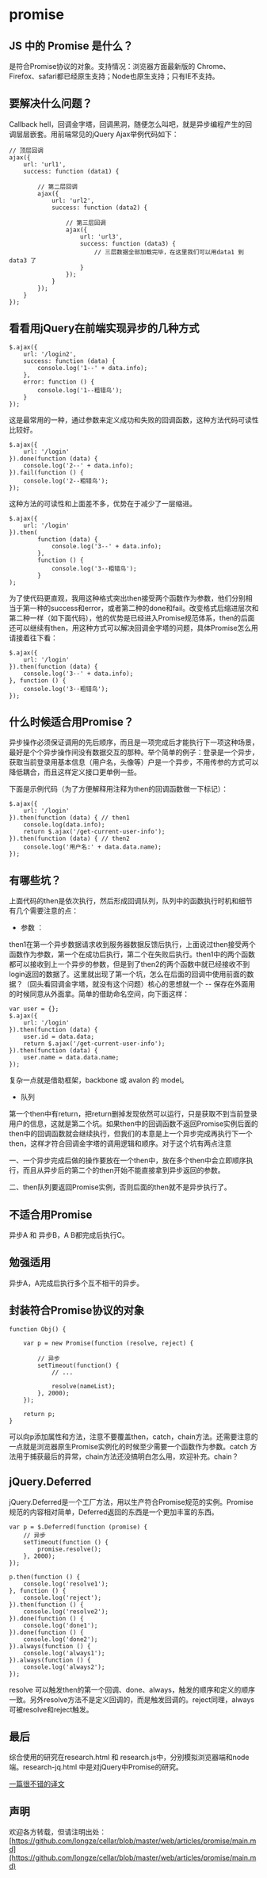 # promise

## JS 中的 Promise 是什么？

是符合Promise协议的对象。支持情况：浏览器方面最新版的 Chrome、Firefox、safari都已经原生支持；Node也原生支持；只有IE不支持。

## 要解决什么问题？ 

Callback hell，回调金字塔，回调黑洞，随便怎么叫吧，就是异步编程产生的回调层层嵌套。用前端常见的jQuery Ajax举例代码如下：

    // 顶层回调
    ajax({
        url: 'url1',
        success: function (data1) {
        
            // 第二层回调
            ajax({
                url: 'url2',
                success: function (data2) {
                
                    // 第三层回调
                    ajax({
                        url: 'url3',
                        success: function (data3) {
                            // 三层数据全部加载完毕，在这里我们可以用data1 到 data3 了
                        }
                    });
                }
            });
        }
    });

## 看看用jQuery在前端实现异步的几种方式

    $.ajax({
        url: '/login2',
        success: function (data) {
            console.log('1--' + data.info);
        },
        error: function () {
            console.log('1--粗错鸟');
        }
    });
    
这是最常用的一种，通过参数来定义成功和失败的回调函数，这种方法代码可读性比较好。

    $.ajax({
        url: '/login'
    }).done(function (data) {
        console.log('2--' + data.info);
    }).fail(function () {
        console.log('2--粗错鸟');
    });

这种方法的可读性和上面差不多，优势在于减少了一层缩进。

    $.ajax({
        url: '/login'
    }).then(
            function (data) {
                console.log('3--' + data.info);
            },
            function () {
                console.log('3--粗错鸟');
            }
    );
    
为了使代码更直观，我用这种格式突出then接受两个函数作为参数，他们分别相当于第一种的success和error，或者第二种的done和fail。改变格式后缩进层次和第二种一样（如下面代码），他的优势是已经进入Promise规范体系，then的后面还可以继续有then，用这种方式可以解决回调金字塔的问题，具体Promise怎么用请接着往下看：

    $.ajax({
        url: '/login'
    }).then(function (data) {
        console.log('3--' + data.info);
    }, function () {
        console.log('3--粗错鸟');
    });
    
## 什么时候适合用Promise？

异步操作必须保证调用的先后顺序，而且是一项完成后才能执行下一项这种场景，最好是个个异步操作间没有数据交互的那种。举个简单的例子：登录是一个异步，获取当前登录用基本信息（用户名，头像等）户是一个异步，不用传参的方式可以降低耦合，而且这样定义接口更单例一些。

下面是示例代码（为了方便解释用注释为then的回调函数做一下标记）：

    $.ajax({
        url: '/login'
    }).then(function (data) { // then1
        console.log(data.info);
        return $.ajax('/get-current-user-info');
    }).then(function (data) { // then2
        console.log('用户名:' + data.data.name);
    });

## 有哪些坑？

上面代码的then是依次执行，然后形成回调队列，队列中的函数执行时机和细节有几个需要注意的点：

 - 参数 ：

then1在第一个异步数据请求收到服务器数据反馈后执行，上面说过then接受两个函数作为参数，第一个在成功后执行，第二个在失败后执行。then1中的两个函数都可以接收到上一个异步的参数，但是到了then2的两个函数中就已经接收不到login返回的数据了。这里就出现了第一个坑，怎么在后面的回调中使用前面的数据？（回头看回调金字塔，就没有这个问题）核心的思想就一个 -- 保存在外面用的时候同意从外面拿。简单的借助命名空间，向下面这样：

    var user = {};
    $.ajax({
        url: '/login'
    }).then(function (data) {
        user.id = data.data;
        return $.ajax('/get-current-user-info');
    }).then(function (data) {
        user.name = data.data.name;
    });

复杂一点就是借助框架，backbone 或 avalon 的 model。

 - 队列
 
第一个then中有return，把return删掉发现依然可以运行，只是获取不到当前登录用户的信息，这就是第二个坑。如果then中的回调函数不返回Promise实例后面的then中的回调函数就会继续执行，但我们的本意是上一个异步完成再执行下一个then，这样才符合回调金字塔的调用逻辑和顺序。对于这个坑有两点注意

一、一个异步完成后做的操作要放在一个then中，放在多个then中会立即顺序执行，而且从异步后的第二个的then开始不能直接拿到异步返回的参数。

二、then队列要返回Promise实例，否则后面的then就不是异步执行了。

## 不适合用Promise

异步A 和 异步B，A B都完成后执行C。

## 勉强适用

异步A，A完成后执行多个互不相干的异步。

## 封装符合Promise协议的对象

    function Obj() {
    
        var p = new Promise(function (resolve, reject) {
            
            // 异步
            setTimeout(function() {
                // ...

                resolve(nameList);
            }, 2000);
        });

        return p;
    }

可以向p添加属性和方法，注意不要覆盖then，catch，chain方法。还需要注意的一点就是浏览器原生Promise实例化的时候至少需要一个函数作为参数。catch 方法用于捕获最后的异常，chain方法还没搞明白怎么用，欢迎补充。chain？

## jQuery.Deferred

jQuery.Deferred是一个工厂方法，用以生产符合Promise规范的实例。Promise规范的内容相对简单，Deferred返回的东西是一个更加丰富的东西。

    var p = $.Deferred(function (promise) {
        // 异步
        setTimeout(function () {
            promise.resolve();
        }, 2000);
    });
    
    p.then(function () {
        console.log('resolve1');
    }, function () {
        console.log('reject');
    }).then(function () {
        console.log('resolve2');
    }).done(function () {
        console.log('done1');
    }).done(function () {
        console.log('done2');
    }).always(function () {
        console.log('always1');
    }).always(function () {
        console.log('always2');
    });

resolve 可以触发then的第一个回调、done、always，触发的顺序和定义的顺序一致。另外resolve方法不是定义回调的，而是触发回调的。reject同理，always可被resolve和reject触发。

## 最后
综合使用的研究在research.html 和 research.js中，分别模拟浏览器端和node端。research-jq.html 中是对jQuery中Promise的研究。

[一篇很不错的译文](http://fex.baidu.com/blog/2015/07/we-have-a-problem-with-promises/)

## 声明

欢迎各方转载，但请注明出处：[https://github.com/longze/cellar/blob/master/web/articles/promise/main.md](https://github.com/longze/cellar/blob/master/web/articles/promise/main.md)
